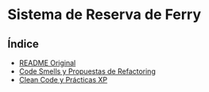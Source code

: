 # Sistema de Reserva de Ferry

## Índice

- [README Original](CSDT-2024/README_Original.md)
- [Code Smells y Propuestas de Refactoring](CSDT-2024/CodeSmellsAndRefactoring.md)
- [Clean Code y Prácticas XP](CSDT-2024/CleanCodeAndXPPractices.md)

